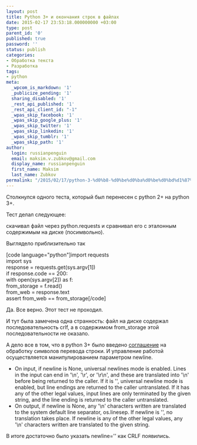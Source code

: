 ```yaml
---
layout: post
title: Python 3+ и окончания строк в файлах
date: 2015-02-17 23:53:18.000000000 +03:00
type: post
parent_id: '0'
published: true
password: ''
status: publish
categories:
- Обработка текста
- Разработка
tags:
- python
meta:
  _wpcom_is_markdown: '1'
  _publicize_pending: '1'
  sharing_disabled: '1'
  _rest_api_published: '1'
  _rest_api_client_id: "-1"
  _wpas_skip_facebook: '1'
  _wpas_skip_google_plus: '1'
  _wpas_skip_twitter: '1'
  _wpas_skip_linkedin: '1'
  _wpas_skip_tumblr: '1'
  _wpas_skip_path: '1'
author:
  login: russianpenguin
  email: maksim.v.zubkov@gmail.com
  display_name: russianpenguin
  first_name: Maksim
  last_name: Zubkov
permalink: "/2015/02/17/python-3-%d0%b8-%d0%be%d0%ba%d0%be%d0%bd%d1%87%d0%b0%d0%bd%d0%b8%d1%8f-%d1%81%d1%82%d1%80%d0%be%d0%ba-%d0%b2-%d1%84%d0%b0%d0%b9%d0%bb%d0%b0%d1%85/"
---
```

Столкнулся одного теста, который был перенесен с python 2+ на python 3+.

Тест делал следующее:

скачивал файл через python.requests и сравнивал его с эталонным содержимым на диске (посимвольно).

Выглядело приблизительно так

[code language="python"]import requests  
import sys  
response = requests.get(sys.argv[1])  
if response.code == 200:  
 with open(sys.argv[2]) as f:  
 from\_storage = f.read()  
 from\_web = response.text  
 assert from\_web == from\_storage[/code]

Да. Все верно. Этот тест не проходил.

И тут была замечена одна странность: файл на диске содержал последовательность crlf, а в coдержимом from\_storage этой последовательности не оказало.

А дело все в том, что в python 3+ было введено [соглашение](https://docs.python.org/release/3.2/library/functions.html#open "Python 3+ - open function") на обработку символов перевода строки. И управление работой осуществляется манипулированием параметром newline.

- On input, if newline is None, universal newlines mode is enabled. Lines in the input can end in '\n', '\r', or '\r\n', and these are translated into '\n' before being returned to the caller. If it is '', universal newline mode is enabled, but line endings are returned to the caller untranslated. If it has any of the other legal values, input lines are only terminated by the given string, and the line ending is returned to the caller untranslated.
- On output, if newline is None, any '\n' characters written are translated to the system default line separator, os.linesep. If newline is '', no translation takes place. If newline is any of the other legal values, any '\n' characters written are translated to the given string.

В итоге достаточно было указать newline='' как CRLF появились.

